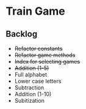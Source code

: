 # Train Game

## Backlog

* ~~Refactor constants~~
* ~~Refactor game methods~~
* ~~Index for selecting games~~
* ~~Addition (1-5)~~
* Full alphabet
* Lower case letters
* Subtraction
* Addition (1-10)
* Subitization
